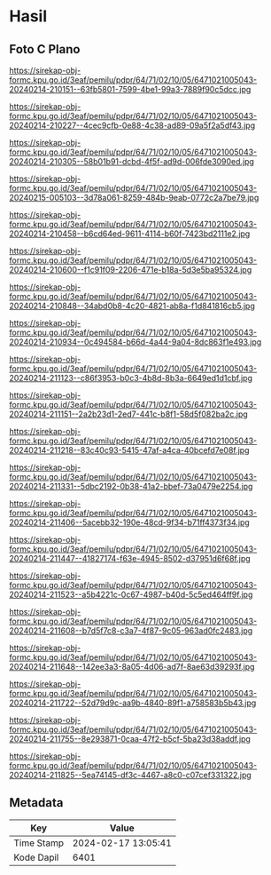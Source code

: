 # Hasil

## Foto C Plano

https://sirekap-obj-formc.kpu.go.id/3eaf/pemilu/pdpr/64/71/02/10/05/6471021005043-20240214-210151--63fb5801-7599-4be1-99a3-7889f90c5dcc.jpg

https://sirekap-obj-formc.kpu.go.id/3eaf/pemilu/pdpr/64/71/02/10/05/6471021005043-20240214-210227--4cec9cfb-0e88-4c38-ad89-09a5f2a5df43.jpg

https://sirekap-obj-formc.kpu.go.id/3eaf/pemilu/pdpr/64/71/02/10/05/6471021005043-20240214-210305--58b01b91-dcbd-4f5f-ad9d-006fde3090ed.jpg

https://sirekap-obj-formc.kpu.go.id/3eaf/pemilu/pdpr/64/71/02/10/05/6471021005043-20240215-005103--3d78a061-8259-484b-9eab-0772c2a7be79.jpg

https://sirekap-obj-formc.kpu.go.id/3eaf/pemilu/pdpr/64/71/02/10/05/6471021005043-20240214-210458--b6cd64ed-9611-4114-b60f-7423bd2111e2.jpg

https://sirekap-obj-formc.kpu.go.id/3eaf/pemilu/pdpr/64/71/02/10/05/6471021005043-20240214-210600--f1c91f09-2206-471e-b18a-5d3e5ba95324.jpg

https://sirekap-obj-formc.kpu.go.id/3eaf/pemilu/pdpr/64/71/02/10/05/6471021005043-20240214-210848--34abd0b8-4c20-4821-ab8a-f1d841816cb5.jpg

https://sirekap-obj-formc.kpu.go.id/3eaf/pemilu/pdpr/64/71/02/10/05/6471021005043-20240214-210934--0c494584-b66d-4a44-9a04-8dc863f1e493.jpg

https://sirekap-obj-formc.kpu.go.id/3eaf/pemilu/pdpr/64/71/02/10/05/6471021005043-20240214-211123--c86f3953-b0c3-4b8d-8b3a-6649ed1d1cbf.jpg

https://sirekap-obj-formc.kpu.go.id/3eaf/pemilu/pdpr/64/71/02/10/05/6471021005043-20240214-211151--2a2b23d1-2ed7-441c-b8f1-58d5f082ba2c.jpg

https://sirekap-obj-formc.kpu.go.id/3eaf/pemilu/pdpr/64/71/02/10/05/6471021005043-20240214-211218--83c40c93-5415-47af-a4ca-40bcefd7e08f.jpg

https://sirekap-obj-formc.kpu.go.id/3eaf/pemilu/pdpr/64/71/02/10/05/6471021005043-20240214-211331--5dbc2192-0b38-41a2-bbef-73a0479e2254.jpg

https://sirekap-obj-formc.kpu.go.id/3eaf/pemilu/pdpr/64/71/02/10/05/6471021005043-20240214-211406--5acebb32-190e-48cd-9f34-b71ff4373f34.jpg

https://sirekap-obj-formc.kpu.go.id/3eaf/pemilu/pdpr/64/71/02/10/05/6471021005043-20240214-211447--41827174-f63e-4945-8502-d37951d6f68f.jpg

https://sirekap-obj-formc.kpu.go.id/3eaf/pemilu/pdpr/64/71/02/10/05/6471021005043-20240214-211523--a5b4221c-0c67-4987-b40d-5c5ed464ff9f.jpg

https://sirekap-obj-formc.kpu.go.id/3eaf/pemilu/pdpr/64/71/02/10/05/6471021005043-20240214-211608--b7d5f7c8-c3a7-4f87-9c05-963ad0fc2483.jpg

https://sirekap-obj-formc.kpu.go.id/3eaf/pemilu/pdpr/64/71/02/10/05/6471021005043-20240214-211648--142ee3a3-8a05-4d06-ad7f-8ae63d39293f.jpg

https://sirekap-obj-formc.kpu.go.id/3eaf/pemilu/pdpr/64/71/02/10/05/6471021005043-20240214-211722--52d79d9c-aa9b-4840-89f1-a758583b5b43.jpg

https://sirekap-obj-formc.kpu.go.id/3eaf/pemilu/pdpr/64/71/02/10/05/6471021005043-20240214-211755--8e293871-0caa-47f2-b5cf-5ba23d38addf.jpg

https://sirekap-obj-formc.kpu.go.id/3eaf/pemilu/pdpr/64/71/02/10/05/6471021005043-20240214-211825--5ea74145-df3c-4467-a8c0-c07cef331322.jpg


## Metadata

| Key        | Value               |
| ---------- | ------------------- |
| Time Stamp | 2024-02-17 13:05:41 |
| Kode Dapil | 6401                |



